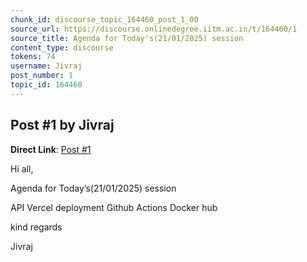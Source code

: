```yaml
---
chunk_id: discourse_topic_164460_post_1_00
source_url: https://discourse.onlinedegree.iitm.ac.in/t/164460/1
source_title: Agenda for Today's(21/01/2025) session
content_type: discourse
tokens: 74
username: Jivraj
post_number: 1
topic_id: 164460
---
```


## Post #1 by Jivraj

**Direct Link**: [Post #1](https://discourse.onlinedegree.iitm.ac.in/t/164460/1)

Hi all,

Agenda for Today’s(21/01/2025) session

API
Vercel deployment
Github Actions
Docker hub

kind regards

Jivraj
